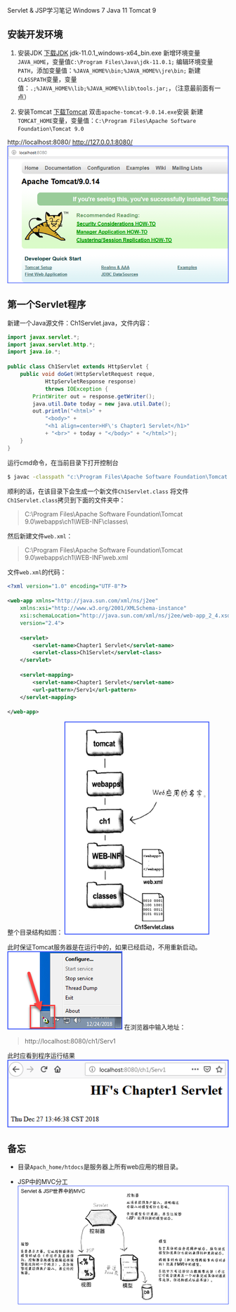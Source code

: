 Servlet & JSP学习笔记
Windows 7
Java 11
Tomcat 9

## 安装开发环境
1. 安装JDK
[下载JDK](https://www.oracle.com/technetwork/java/javase/downloads/index.html)
jdk-11.0.1_windows-x64_bin.exe
新增环境变量`JAVA_HOME`，变量值`C:\Program Files\Java\jdk-11.0.1;`
编辑环境变量`PATH`，添加变量值：`%JAVA_HOME%\bin;%JAVA_HOME%\jre\bin;`
新建`CLASSPATH`变量，变量值：`.;%JAVA_HOME%\lib;%JAVA_HOME%\lib\tools.jar;`，（注意最前面有一点）

2. 安装Tomcat
[下载Tomcat](https://tomcat.apache.org/download-90.cgi)
双击`apache-tomcat-9.0.14.exe`安装
新建`TOMCAT_HOME`变量，变量值：`C:\Program Files\Apache Software Foundation\Tomcat 9.0`

http://localhost:8080/
http://127.0.0.1:8080/
![](images/01.png)

## 第一个Servlet程序
新建一个Java源文件：Ch1Servlet.java，文件内容：
~~~ java
import javax.servlet.*;
import javax.servlet.http.*;
import java.io.*;

public class Ch1Servlet extends HttpServlet {
	public void doGet(HttpServletRequest reque,
			HttpServletResponse response)
			throws IOException {
		PrintWriter out = response.getWriter();
		java.util.Date today = new java.util.Date();
		out.println("<html>" + 
			"<body>" +
			"<h1 align=center>HF\'s Chapter1 Servlet</h1>"
			+ "<br>" + today + "</body>" + "</html>");
	}
}
~~~

运行cmd命令，在当前目录下打开控制台
~~~ bash
$ javac -classpath "c:\Program Files\Apache Software Foundation\Tomcat 9.0\lib\servlet-api.jar" Ch1Servlet.java
~~~
顺利的话，在该目录下会生成一个新文件`Ch1Servlet.class`
将文件`Ch1Servlet.class`拷贝到下面的文件夹中：
> C:\Program Files\Apache Software Foundation\Tomcat 9.0\webapps\ch1\WEB-INF\classes\

然后新建文件`web.xml`：
> C:\Program Files\Apache Software Foundation\Tomcat 9.0\webapps\ch1\WEB-INF\web.xml

文件`web.xml`的代码：
~~~ xml
<?xml version="1.0" encoding="UTF-8"?>

<web-app xmlns="http://java.sun.com/xml/ns/j2ee"
    xmlns:xsi="http://www.w3.org/2001/XMLSchema-instance"
    xsi:schemaLocation="http://java.sun.com/xml/ns/j2ee/web-app_2_4.xsd"
    version="2.4">

	<servlet>
		<servlet-name>Chapter1 Servlet</servlet-name>
		<servlet-class>Ch1Servlet</servlet-class>
	</servlet>
	
	<servlet-mapping>
		<servlet-name>Chapter1 Servlet</servlet-name>
		<url-pattern>/Serv1</url-pattern>
	</servlet-mapping>

</web-app>
~~~
整个目录结构如图：
![](images/06.png)

此时保证Tomcat服务器是在运行中的，如果已经启动，不用重新启动。
![](images/03.png)
在浏览器中输入地址：
> http://localhost:8080/ch1/Serv1

此时应看到程序运行结果
![](images/04.png)

## 备忘
* 目录`Apach_home/htdocs`是服务器上所有web应用的根目录。

* JSP中的MVC分工
![](images/05.png)
